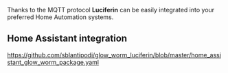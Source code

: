 Thanks to the MQTT protocol **Luciferin** can be easily integrated into your preferred Home Automation systems.

## Home Assistant integration

https://github.com/sblantipodi/glow_worm_luciferin/blob/master/home_assistant_glow_worm_package.yaml
